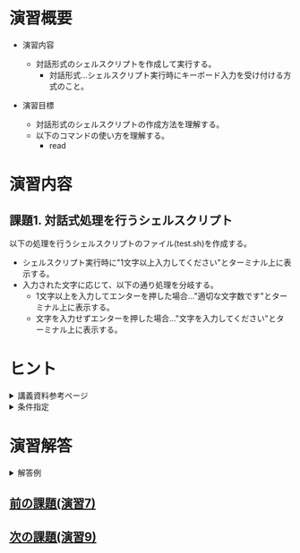 # 演習概要
- 演習内容
  - 対話形式のシェルスクリプトを作成して実行する。
    - 対話形式…シェルスクリプト実行時にキーボード入力を受け付ける方式のこと。

- 演習目標
  - 対話形式のシェルスクリプトの作成方法を理解する。
  - 以下のコマンドの使い方を理解する。
    - read

# 演習内容

## 課題1. 対話式処理を行うシェルスクリプト
以下の処理を行うシェルスクリプトのファイル(test.sh)を作成する。  
  - シェルスクリプト実行時に"1文字以上入力してください"とターミナル上に表示する。
  - 入力された文字に応じて、以下の通り処理を分岐する。
    - 1文字以上を入力してエンターを押した場合…"適切な文字数です"とターミナル上に表示する。
    - 文字を入力せずエンターを押した場合…"文字を入力してください"とターミナル上に表示する。

# ヒント

<details><summary>講義資料参考ページ</summary><div>

- 標準入出力の活用例
  - p87
- testの条件指定
  - p82
</div></details>

<details><summary>条件指定</summary><div>

- 文字数の判定を行うには、講義資料のp82より`-z 文字列` または`-n 文字列`を使用する。
</div></details>


# 演習解答  

<details><summary>解答例</summary><div>

## 課題1. 対話式処理を行うシェルスクリプト 解答例  
シェルスクリプトファイル"test.sh"をエディタから作成し、下記の内容を書き込む。  

``` sh
#!/bin/bash
echo "1文字以上入力してください"
read input

if [ -z $input  ] ; then
  echo "文字を入力してください"
else
  echo "適切な文字数です"
fi
```

test.shを実行する。  

```
$ bash test.sh
```

実行後、入力を求められるので任意の文字を入力してエンターを押す。  
下記のように表示されることを確認。(以下では"a"を入力している)  

```
$ bash test.sh
1文字以上入力してください
a
適切な文字数です
```

実行後、入力を求められるので何も入力せずエンターを押す。  
下記のように表示されることを確認。  

```
$ bash test.sh
1文字以上入力してください

文字を入力してください
```

</div></details>

## [前の課題(演習7)](./演習7)
## [次の課題(演習9)](./演習9)